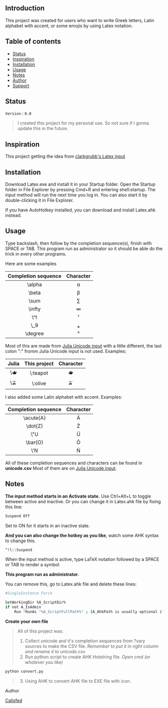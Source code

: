 

Introduction
-----
This project was created for users who want to write Greek letters, Latin alphabet with accent, or some emojis by using Latex notation.


Table of contents
-----
* [Status]($Status)
* [Inspiration](#Inspiration)
* [Installation](#Installtion)
* [Usage](#Usage)
* [Notes](#Notes)
* [Author](#Author)
* [Support](#Support)


Status
----
`Version` : `0.0`

>I created this project for my personal use. So not sure if I gonna update this in the future.

Inspiration
----

This project getting the idea from [clarkgrubb's Latex input](https://github.com/clarkgrubb/latex-input)



Installation
----
Download Latex.exe and install it in your Startup folder. Open the Startup folder in File Explorer by pressing Cmd+R and entering shell:startup. The input method will run the next time you log in. You can also start it by double-clicking it in File Explorer.

If you have AutoHotkey installed, you can download and install Latex.ahk instead.

Usage
----

Type backslash, then follow by the completion sequence(s), finish with SPACE or TAB.
This program run as administrator so it should be able do the trick in every other programs.

Here are some examples

|Completion sequence|Character|
|:-:                |:-:       |
|\\alpha            |α          |
|\\beta             | β         |
|\\sum              |∑          |
|\\infty            | ∞         |
|\\^t               |ᵗ          | 
|\\_9               | ₉         |
|\\degree           |°          |


Most of this are made from [Julia Unicode input](https://docs.julialang.org/en/v1/manual/unicode-input/) with a little different, the last colon ":" fromm Julia Unicode input is not used.
Examples:


|Julia      |This project|Character|
|:-:|:-:|:-:|
|\\:teapot: |\\:teapot  |🫖         |
|\\:olive:  |\\:olive   |🫒         |

I also added some Latin alphabet with accent. Examples:

|Completion sequence|Character|
|:--:       |:--:|
|\\acute{A} | Á |
|\\dot{Z}   | Ż |
|\\"U       | Ü |
|\\bar{O}   | Ō |
|\\'N     | Ń |

All of these completion sequences and characters can be found in **unicode.csv**
Most of them are on [Julia Unicode input](https://docs.julialang.org/en/v1/manual/unicode-input/).




Notes
-----
**The input method starts in an Activate state.** Use Ctrl+Alt+L to toggle between active and inactive. Or you can change it in Latex.ahk file by fixing this line:
```bash
Suspend Off 
```
Set to ON for it starts in an inactive state.

**And you can also change the hotkey as you like**, watch some AHK syntax to change this.
```bash
^!l::Suspend 
```

When the input method is active, type LaTeX notation followed by a SPACE or TAB to render a symbol.

**This program run as administrator.**

You can remove this, go to Latex.ahk file and delete these lines:

```bash
#SingleInstance Force

SetWorkingDir %A_ScriptDir%
if not A_IsAdmin
	Run *RunAs "%A_ScriptFullPath%" ; (A_AhkPath is usually optional if the script has the .ahk extension.) You would typically check  first.
```

**Create your own file**

>All of this project was:
>
>1. Collect unicode and it's completion sequences from ?vary sources to make the CSV file. _Remember to  put it in right column and rename it to unicode.csv_
>2. Run python script to create AHK Hotstring file.
>_Open cmd (or whatever you like)_
```bash
python convert.py
```
>3. Using AHK to convert AHK file to EXE file with icon.


Author

[Calisfed](https://github.com/calisfed/)




